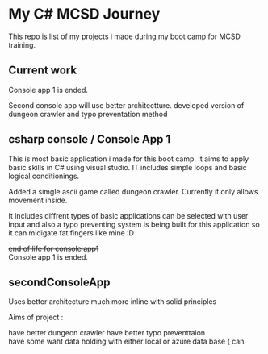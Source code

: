 # My C# MCSD Journey

This repo  is list of my projects i made during my boot camp for MCSD training. 


## Current work 
Console app 1 is ended. 

Second console app will use better architectture. developed version of dungeon crawler and typo preventation method 


## csharp console  / Console App 1 

This is most basic application i made for this boot camp. It aims to apply basic skills in C# using visual studio. IT includes simple loops and basic logical conditionings.

Added a simgle ascii game called dungeon crawler. Currently it only allows movement inside. 

It includes diffrent types of basic applications can be selected with user input and also a typo preventing system is being built for this application so it can midigate fat fingers like mine  :D

~~end of life for console  app1~~  
Console app 1 is ended. 



## secondConsoleApp

Uses better architecture much more inline with solid principles 

Aims of project :

have better dungeon crawler 
have better typo preventtaion  
have some waht data holding with either local or azure data base (  can 
